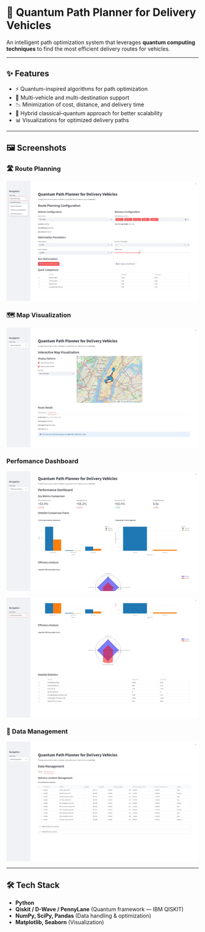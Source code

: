 # 🚚 Quantum Path Planner for Delivery Vehicles

An intelligent path optimization system that leverages **quantum computing techniques** to find the most efficient delivery routes for vehicles.  

---

## ✨ Features
- ⚡ Quantum-inspired algorithms for path optimization  
- 🚗 Multi-vehicle and multi-destination support  
- 📉 Minimization of cost, distance, and delivery time  
- 🔀 Hybrid classical–quantum approach for better scalability  
- 📊 Visualizations for optimized delivery paths  

---

## 🖼️ Screenshots

### 🛣️ Route Planning
![perfomance Dashboard](Assets/Rp.jpeg)

### 🗺️ Map Visualization
![perfomance Dashboard](Assets/Map_Visualization.jpeg)


### Perfomance Dashboard 
![perfomance Dashboard](Assets/pdd.jpeg)

![perfomance Dashboard](Assets/pde.jpeg)


### 📂 Data Management
![Data Management](Assets/dm_1.jpeg)



---

## 🛠️ Tech Stack
- **Python**  
- **Qiskit / D-Wave / PennyLane** (Quantum framework — IBM QISKIT)  
- **NumPy, SciPy, Pandas** (Data handling & optimization)  
- **Matplotlib, Seaborn** (Visualization)  

